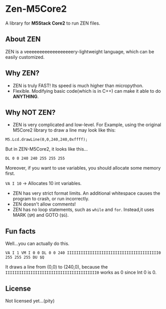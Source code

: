 # Zen-M5Core2

A library for **M5Stack Core2** to run ZEN files.


## About ZEN

ZEN is a veeeeeeeeeeeeeeeeeery-lightweight language, which can be easily customized. 

## Why ZEN?
- ZEN is truly FAST! Its speed is much higher than micropython.
- Flexible. Modifying basic code(which is in C++) can make it able to do **ANYTHING**.

## Why NOT ZEN?
- ZEN is very complicated and low-level. For Example, using the original M5Core2 library to draw a line may look like this:

```M5.Lcd.drawLine(0,0,240,240,0xffff);```

But in ZEN-M5Core2, it looks like this...

```DL 0 0 240 240 255 255 255```

Moreover, if you want to use variables, you should allocate some memory first.

```VA I 10``` -> Allocates 10 int variables.

- ZEN has very strict format limits. An additional whitespace causes the program to crash, or run incorrectly.
- ZEN doesn't allow comments!
- ZEN has no loop statements, such as ```while``` and ```for```. Instead,it uses MARK (```$M```) and GOTO (```$G```).

## Fun facts
Well...you can actually do this.

```VA I 1 VM I 0 0 DL 0 0 240 IIIIIIIIIIIIIIIIIIIIIIIIIIIIIIIIIIIIIIII0 255 255 255 DU $Q```

It draws a line from (0,0) to (240,0), because the ```IIIIIIIIIIIIIIIIIIIIIIIIIIIIIIIIIIIIIIII0```
works as 0 since Int 0 is 0.

## License
Not licensed yet...(pity)
